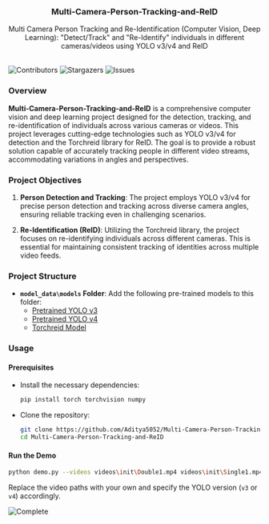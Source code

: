 <br/>
<p align="center">
  <h3 align="center">Multi-Camera-Person-Tracking-and-ReID
</h3>

  <p align="center">
    Multi Camera Person Tracking and Re-Identification (Computer Vision, Deep Learning): "Detect/Track" and
"Re-Identify" individuals in different cameras/videos using YOLO v3/v4 and ReID
    <br/>
    <br/>
  </p>
</p>

![Contributors](https://img.shields.io/github/contributors/Aditya5052/Multi-Camera-Person-Tracking-and-ReID?color=dark-green) ![Stargazers](https://img.shields.io/github/stars/Aditya5052/Multi-Camera-Person-Tracking-and-ReID?style=social) ![Issues](https://img.shields.io/github/issues/Aditya5052/Multi-Camera-Person-Tracking-and-ReID) 

### Overview

**Multi-Camera-Person-Tracking-and-ReID** is a comprehensive computer vision and deep learning project designed for the detection, tracking, and re-identification of individuals across various cameras or videos. This project leverages cutting-edge technologies such as YOLO v3/v4 for detection and the Torchreid library for ReID. The goal is to provide a robust solution capable of accurately tracking people in different video streams, accommodating variations in angles and perspectives.

### Project Objectives

1. **Person Detection and Tracking**: The project employs YOLO v3/v4 for precise person detection and tracking across diverse camera angles, ensuring reliable tracking even in challenging scenarios.

2. **Re-Identification (ReID)**: Utilizing the Torchreid library, the project focuses on re-identifying individuals across different cameras. This is essential for maintaining consistent tracking of identities across multiple video feeds.

### Project Structure

- **`model_data\models` Folder**: Add the following pre-trained models to this folder:
  - [Pretrained YOLO v3](https://drive.google.com/file/d/1a7JI-A920lrdt6OKya-qCXx-5ZUWvkMg/view)
  - [Pretrained YOLO v4](https://drive.google.com/file/d/1pwFo4aHKPi0ztpL5tEYaXIr8RltYYQeY/view?usp=sharing)
  - [Torchreid Model](https://drive.google.com/file/d/1z1yC4dlYsN5OgtlUNHqIMf8VwnWeE4Ty/view?usp=sharing)

### Usage

#### Prerequisites

- Install the necessary dependencies:

  ```bash
  pip install torch torchvision numpy
  ```

- Clone the repository:

  ```bash
  git clone https://github.com/Aditya5052/Multi-Camera-Person-Tracking-and-ReID.git
  cd Multi-Camera-Person-Tracking-and-ReID
  ```

#### Run the Demo

```bash
python demo.py --videos videos\init\Double1.mp4 videos\init\Single1.mp4 --version v3
```

Replace the video paths with your own and specify the YOLO version (`v3` or `v4`) accordingly.


![Complete](https://github.com/Aditya5052/Multi-Camera-Person-Tracking-and-ReID/assets/72243114/98e6349e-41e8-4d45-b537-19eb760c4f76)
